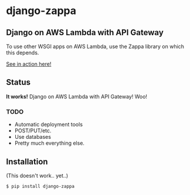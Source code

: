 # django-zappa
## Django on AWS Lambda with API Gateway

To use other WSGI apps on AWS Lambda, use the Zappa library on which this depends.

[See in action here!](https://7k6anj0k99.execute-api.us-east-1.amazonaws.com/prod)

## Status

**It works!** Django on AWS Lambda with API Gateway! Woo!

### TODO
  - Automatic deployment tools
  - POST/PUT/etc.
  - Use databases
  - Pretty much everything else.

## Installation

(This doesn't work.. yet..)

    $ pip install django-zappa